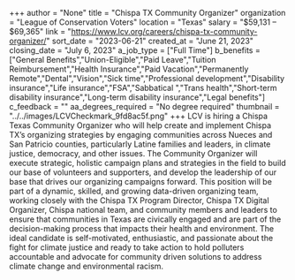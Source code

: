 +++
author = "None"
title = "Chispa TX Community Organizer"
organization = "League of Conservation Voters"
location = "Texas"
salary = "$59,131 – $69,365"
link = "https://www.lcv.org/careers/chispa-tx-community-organizer/"
sort_date = "2023-06-21"
created_at = "June 21, 2023"
closing_date = "July 6, 2023"
a_job_type = ["Full Time"]
b_benefits = ["General Benefits","Union-Eligible","Paid Leave","Tuition Reimbursement","Health Insurance","Paid Vacation","Permanently Remote","Dental","Vision","Sick time","Professional development","Disability insurance","Life insurance","FSA","Sabbatical ","Trans health","Short-term disability insurance","Long-term disability insurance","Legal benefits"]
c_feedback = ""
aa_degrees_required = "No degree required"
thumbnail = "../../images/LCVCheckmark_9fd8ac5f.png"
+++
LCV is hiring a Chispa Texas Community Organizer who will help create and implement Chispa TX’s organizing strategies by engaging communities across Nueces and San Patricio counties, particularly Latine families and leaders, in climate justice, democracy, and other issues. The Community Organizer will execute strategic, holistic campaign plans and strategies in the field to build our base of volunteers and supporters, and develop the leadership of our base that drives our organizing campaigns forward. This position will be part of a dynamic, skilled, and growing data-driven organizing team, working closely with the Chispa TX Program Director, Chispa TX Digital Organizer, Chispa national team, and community members and leaders to ensure that communities in Texas are civically engaged and are part of the decision-making process that impacts their health and environment. The ideal candidate is self-motivated, enthusiastic, and passionate about the fight for climate justice and ready to take action to hold polluters accountable and advocate for community driven solutions to address climate change and environmental racism.